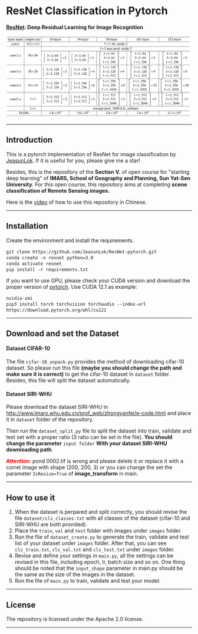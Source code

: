 # ResNet Classification in Pytorch
<b>[ResNet](https://arxiv.org/abs/1512.03385): Deep Residual Learning for Image Recognition</b>

![](utils/ResNet.png)

***
## Introduction
This is a pytorch implementation of ResNet for image classification by [JeasunLok](https://github.com/JeasunLok). If it is useful for you, please give me a star!

Besides, this is the repository of the <b>Section V.</b> of open course for "starting deep learning" of <b>IMARS, School of Geography and Planning, Sun Yat-Sen University</b>. For this open course, this repository aims at completing <b>scene classification of Remote Sensing images.</b>

Here is the [video](https://www.bilibili.com/video/BV1Wu4y157vk?p=1&vd_source=37637236b9378fa05cf47dbdc81be5df) of how to use this repository in Chinese.
***

## Installation
Create the environment and install the requirements.
```
git clone https://github.com/JeasunLok/ResNet-pytorch.git
conda create -n resnet python=3.9
conda activate resnet
pip install -r requirements.txt
```
If you want to use GPU, please check your CUDA version and download the proper version of [pytorch](https://pytorch.org/get-started/locally/). Use CUDA 12.1 as example:
```
nvidia-smi
pip3 install torch torchvision torchaudio --index-url https://download.pytorch.org/whl/cu121
```
***

## Download and set the Dataset
#### Dataset CIFAR-10
The file ```cifar-10_unpack.py``` provides the method of downloading cifar-10 dataset. So please run this file <b>(maybe you should change the path and make sure it is correct)</b> to get the cifar-10 dataset in ```dataset``` folder. Besides, this file will split the dataset automatically.

#### Dataset SIRI-WHU
Please download the dataset SIRI-WHU in http://www.lmars.whu.edu.cn/prof_web/zhongyanfei/e-code.html and place it in ```dataset``` folder of the repository.

Then run the ```dataset_split.py``` file to split the dataset into train, validate and test set with a proper ratio (3 ratio can be set in the file). <b>You should change the parameter</b> ```input folder``` <b>With your dataset SIRI-WHU downloading path</b>.

<b><font color='red'>Attention</font></b>: pond 0002.tif is wrong and please delete it or replace it with a corret image with shape (200, 200, 3) or you can change the set the parameter ```IsResize=True``` of <b>image_transform</b> in main.
***

## How to use it
1. When the dataset is perpared and split correctly, you should revise the file ```dataset/cls_classes.txt``` with all classes of the dataset (cifar-10 and SIRI-WHU are both provided).
2. Place the ```train```, ```val``` and ```test``` folder with images under ```images``` folder.
3. Run the file of ```dataset_create.py``` to generate the train, validate and test list of your dataset under ```images``` folder. After that, you can see ```cls_train.txt```, ```cls_val.txt``` and ```cls_test.txt``` under ```images``` folder.
4. Revise and define your settings in ```main.py```, all the settings can be revised in this file, including epoch, lr, batch size and so on. One thing should be noted that the ```input_shape``` parameter in main.py should be the same as the size of the images in the dataset.
5. Run the file of ```main.py``` to train, validate and test your model.
***

## License
The repository is licensed under the Apache 2.0 license.
***